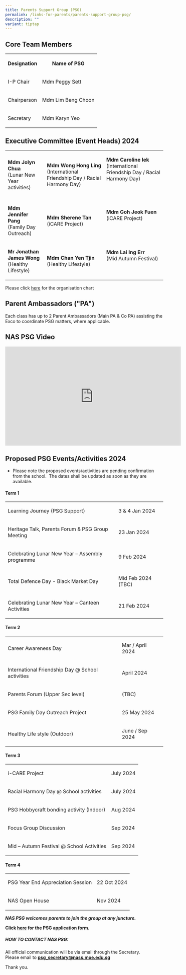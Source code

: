 ```yaml
---
title: Parents Support Group (PSG)
permalink: /links-for-parents/parents-support-group-psg/
description: ""
variant: tiptap
---
```

<h2>Core Team Members</h2>
<table>
<tbody>
<tr>
<th rowspan="1" colspan="1">
<p>Designation</p>
</th>
<th rowspan="1" colspan="1">
<p>Name of PSG</p>
</th>
</tr>
<tr>
<td rowspan="1" colspan="1">
<p>I-P Chair</p>
</td>
<td rowspan="1" colspan="1">
<p>Mdm Peggy Sett</p>
</td>
</tr>
<tr>
<td rowspan="1" colspan="1">
<p>Chairperson</p>
</td>
<td rowspan="1" colspan="1">
<p>Mdm Lim Beng Choon</p>
</td>
</tr>
<tr>
<td rowspan="1" colspan="1">
<p>Secretary</p>
</td>
<td rowspan="1" colspan="1">
<p>Mdm Karyn Yeo</p>
</td>
</tr>
</tbody>
</table>
<h2>Executive Committee (Event Heads) 2024</h2>
<table>
<tbody>
<tr>
<td rowspan="1" colspan="1">
<p><strong>Mdm Jolyn Chua</strong>
<br>(Lunar New Year activities)</p>
</td>
<td rowspan="1" colspan="1">
<p><strong>Mdm Wong Hong Ling</strong>
<br>(International Friendship Day / Racial Harmony Day)</p>
</td>
<td rowspan="1" colspan="1">
<p><strong>Mdm Caroline Iek</strong>
<br>(International Friendship Day / Racial Harmony Day)</p>
<p>&nbsp;</p>
</td>
</tr>
<tr>
<td rowspan="1" colspan="1">
<p><strong>Mdm Jennifer Pang</strong>
<br>(Family Day Outreach)</p>
</td>
<td rowspan="1" colspan="1">
<p><strong>Mdm Sherene Tan</strong>
<br>(iCARE Project)</p>
</td>
<td rowspan="1" colspan="1">
<p><strong>Mdm Goh Jeok Fuen</strong>
<br>(iCARE Project)</p>
<p>&nbsp;</p>
</td>
</tr>
<tr>
<td rowspan="1" colspan="1">
<p><strong>Mr Jonathan James Wong</strong>
<br>(Healthy Lifestyle)</p>
</td>
<td rowspan="1" colspan="1">
<p><strong>Mdm Chan Yen Tjin</strong>
<br>(Healthy Lifestyle)</p>
</td>
<td rowspan="1" colspan="1">
<p><strong>Mdm Lai Ing Err</strong>
<br>(Mid Autumn Festival)</p>
<p>&nbsp;</p>
</td>
</tr>
</tbody>
</table>
<p>Please click <a href="/files/PSG_organisation_chart_2024_with_photo.pdf" rel="noopener noreferrer nofollow" target="_blank">here</a> for
the organisation chart</p>
<h2>Parent Ambassadors ("PA")</h2>
<p>Each class has up to 2 Parent Ambassadors (Main PA &amp; Co PA) assisting
the Exco to coordinate PSG matters, where applicable.</p>
<h2>NAS PSG Video</h2>
<div class="iframe-wrapper">
<iframe height="315" width="560" allowfullscreen="true" frameborder="0" src="https://www.youtube.com/embed/08Hqcv8gW00?si=30ZunOshaurMARyM"></iframe>
</div>
<h2>Proposed PSG Events/Activities 2024</h2>
<ul data-tight="true" class="tight">
<li>
<p>Please note the proposed events/activities are pending confirmation from
the school.&nbsp; The dates shall be updated as soon as they are available.</p>
</li>
</ul>
<h4><strong>Term 1</strong></h4>
<table>
<tbody>
<tr>
<td rowspan="1" colspan="1">
<p>Learning Journey (PSG Support)</p>
</td>
<td rowspan="1" colspan="1">
<p>3 &amp; 4 Jan 2024</p>
</td>
</tr>
<tr>
<td rowspan="1" colspan="1">
<p>Heritage Talk, Parents Forum &amp; PSG Group Meeting</p>
</td>
<td rowspan="1" colspan="1">
<p>23 Jan 2024</p>
</td>
</tr>
<tr>
<td rowspan="1" colspan="1">
<p>Celebrating Lunar New Year – Assembly programme</p>
</td>
<td rowspan="1" colspan="1">
<p>9 Feb 2024</p>
</td>
</tr>
<tr>
<td rowspan="1" colspan="1">
<p>Total Defence Day - Black Market Day</p>
</td>
<td rowspan="1" colspan="1">
<p>Mid Feb 2024 (TBC)</p>
</td>
</tr>
<tr>
<td rowspan="1" colspan="1">
<p>Celebrating Lunar New Year – Canteen Activities</p>
</td>
<td rowspan="1" colspan="1">
<p>21 Feb 2024</p>
</td>
</tr>
</tbody>
</table>
<h4><strong>Term 2</strong></h4>
<table>
<tbody>
<tr>
<td rowspan="1" colspan="1">
<p>Career Awareness Day</p>
</td>
<td rowspan="1" colspan="1">
<p>Mar / April 2024</p>
</td>
</tr>
<tr>
<td rowspan="1" colspan="1">
<p>International Friendship Day @ School activities</p>
</td>
<td rowspan="1" colspan="1">
<p>April 2024</p>
</td>
</tr>
<tr>
<td rowspan="1" colspan="1">
<p>Parents Forum (Upper Sec level)</p>
</td>
<td rowspan="1" colspan="1">
<p>(TBC)</p>
</td>
</tr>
<tr>
<td rowspan="1" colspan="1">
<p>PSG Family Day Outreach Project</p>
</td>
<td rowspan="1" colspan="1">
<p>25 May 2024</p>
</td>
</tr>
<tr>
<td rowspan="1" colspan="1">
<p>Healthy Life style (Outdoor)</p>
</td>
<td rowspan="1" colspan="1">
<p>June / Sep 2024</p>
</td>
</tr>
</tbody>
</table>
<h4><strong>Term 3</strong></h4>
<table>
<tbody>
<tr>
<td rowspan="1" colspan="1">
<p>i-CARE Project</p>
</td>
<td rowspan="1" colspan="1">
<p>July 2024</p>
</td>
</tr>
<tr>
<td rowspan="1" colspan="1">
<p>Racial Harmony Day @ School activities</p>
</td>
<td rowspan="1" colspan="1">
<p>July 2024</p>
</td>
</tr>
<tr>
<td rowspan="1" colspan="1">
<p>PSG Hobbycraft bonding activity (Indoor)</p>
</td>
<td rowspan="1" colspan="1">
<p>Aug 2024</p>
</td>
</tr>
<tr>
<td rowspan="1" colspan="1">
<p>Focus Group Discussion</p>
</td>
<td rowspan="1" colspan="1">
<p>Sep 2024</p>
</td>
</tr>
<tr>
<td rowspan="1" colspan="1">
<p>Mid – Autumn Festival @ School Activities</p>
</td>
<td rowspan="1" colspan="1">
<p>Sep 2024</p>
</td>
</tr>
</tbody>
</table>
<h4><strong>Term 4</strong></h4>
<table>
<tbody>
<tr>
<td rowspan="1" colspan="1">
<p>PSG Year End Appreciation Session</p>
</td>
<td rowspan="1" colspan="1">
<p>22 Oct 2024</p>
</td>
</tr>
<tr>
<td rowspan="1" colspan="1">
<p>NAS Open House</p>
</td>
<td rowspan="1" colspan="1">
<p>Nov 2024</p>
</td>
</tr>
</tbody>
</table>
<p><strong><em>NAS PSG welcomes parents to join the group at any juncture.</em></strong>
</p>
<p><strong>Click&nbsp;<a href="https://go.gov.sg/naspsg" rel="noopener noreferrer nofollow" target="_blank">here</a>&nbsp;for the PSG application form.</strong>
</p>
<h5><strong>HOW TO CONTACT NAS PSG:</strong></h5>
<p>All official communication will be via email through the Secretary.
<br>Please email to <strong><a href="mailto:psg_secretary@nass.moe.edu.sg" rel="noopener noreferrer nofollow" target="_blank">psg_secretary@nass.moe.edu.sg</a></strong>
</p>
<p>Thank you.</p>